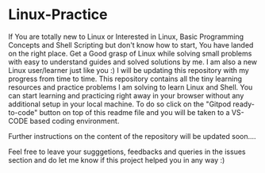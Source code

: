 # Linux-Practice  
  
    
    
If You are totally new to Linux or Interested in Linux, Basic Programming Concepts and Shell Scripting but don't know how to start,
You have landed on the right place.
Get a Good grasp of Linux while solving small problems with easy to understand guides and solved solutions by me.
I am also a new Linux user/learner just like you :)
I will be updating this repository with my progress from time to time.
This repository contains all the tiny learning resources and practice problems I am solving to learn Linux and Shell.
You can start learning and practicing right away in your browser without any additional setup in your local machine.
To do so click on the "Gitpod ready-to-code" button on top of this readme file and you will be taken to a VS-CODE based coding environment.

Further instructions on the content of the repository will be updated soon....

Feel free to leave your sugggetions, feedbacks and queries in the issues section and do let me know if this project helped you in any way :)
